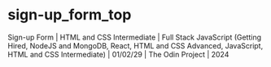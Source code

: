# sign-up_form_top
Sign-up Form | HTML and CSS Intermediate | Full Stack JavaScript (Getting Hired, NodeJS and MongoDB, React, HTML and CSS Advanced, JavaScript, HTML and CSS Intermediate) | 01/02/29 | The Odin Project | 2024

